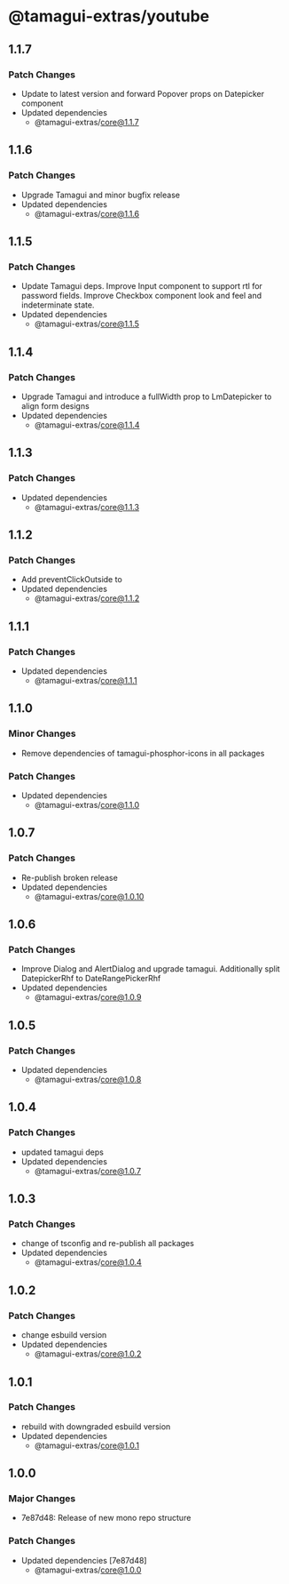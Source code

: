 # @tamagui-extras/youtube

## 1.1.7

### Patch Changes

- Update to latest version and forward Popover props on Datepicker component
- Updated dependencies
  - @tamagui-extras/core@1.1.7

## 1.1.6

### Patch Changes

- Upgrade Tamagui and minor bugfix release
- Updated dependencies
  - @tamagui-extras/core@1.1.6

## 1.1.5

### Patch Changes

- Update Tamagui deps. Improve Input component to support rtl for password fields. Improve Checkbox component look and feel and indeterminate state.
- Updated dependencies
  - @tamagui-extras/core@1.1.5

## 1.1.4

### Patch Changes

- Upgrade Tamagui and introduce a fullWidth prop to LmDatepicker to align form designs
- Updated dependencies
  - @tamagui-extras/core@1.1.4

## 1.1.3

### Patch Changes

- Updated dependencies
  - @tamagui-extras/core@1.1.3

## 1.1.2

### Patch Changes

- Add preventClickOutside to <Dialog/> and improve style of Autocomplete
- Updated dependencies
  - @tamagui-extras/core@1.1.2

## 1.1.1

### Patch Changes

- Updated dependencies
  - @tamagui-extras/core@1.1.1

## 1.1.0

### Minor Changes

- Remove dependencies of tamagui-phosphor-icons in all packages

### Patch Changes

- Updated dependencies
  - @tamagui-extras/core@1.1.0

## 1.0.7

### Patch Changes

- Re-publish broken release
- Updated dependencies
  - @tamagui-extras/core@1.0.10

## 1.0.6

### Patch Changes

- Improve Dialog and AlertDialog and upgrade tamagui. Additionally split DatepickerRhf to DateRangePickerRhf
- Updated dependencies
  - @tamagui-extras/core@1.0.9

## 1.0.5

### Patch Changes

- Updated dependencies
  - @tamagui-extras/core@1.0.8

## 1.0.4

### Patch Changes

- updated tamagui deps
- Updated dependencies
  - @tamagui-extras/core@1.0.7

## 1.0.3

### Patch Changes

- change of tsconfig and re-publish all packages
- Updated dependencies
  - @tamagui-extras/core@1.0.4

## 1.0.2

### Patch Changes

- change esbuild version
- Updated dependencies
  - @tamagui-extras/core@1.0.2

## 1.0.1

### Patch Changes

- rebuild with downgraded esbuild version
- Updated dependencies
  - @tamagui-extras/core@1.0.1

## 1.0.0

### Major Changes

- 7e87d48: Release of new mono repo structure

### Patch Changes

- Updated dependencies [7e87d48]
  - @tamagui-extras/core@1.0.0
